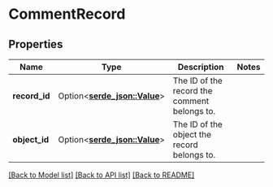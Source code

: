 # CommentRecord

## Properties

Name | Type | Description | Notes
------------ | ------------- | ------------- | -------------
**record_id** | Option<[**serde_json::Value**](.md)> | The ID of the record the comment belongs to. | 
**object_id** | Option<[**serde_json::Value**](.md)> | The ID of the object the record belongs to. | 

[[Back to Model list]](../README.md#documentation-for-models) [[Back to API list]](../README.md#documentation-for-api-endpoints) [[Back to README]](../README.md)


